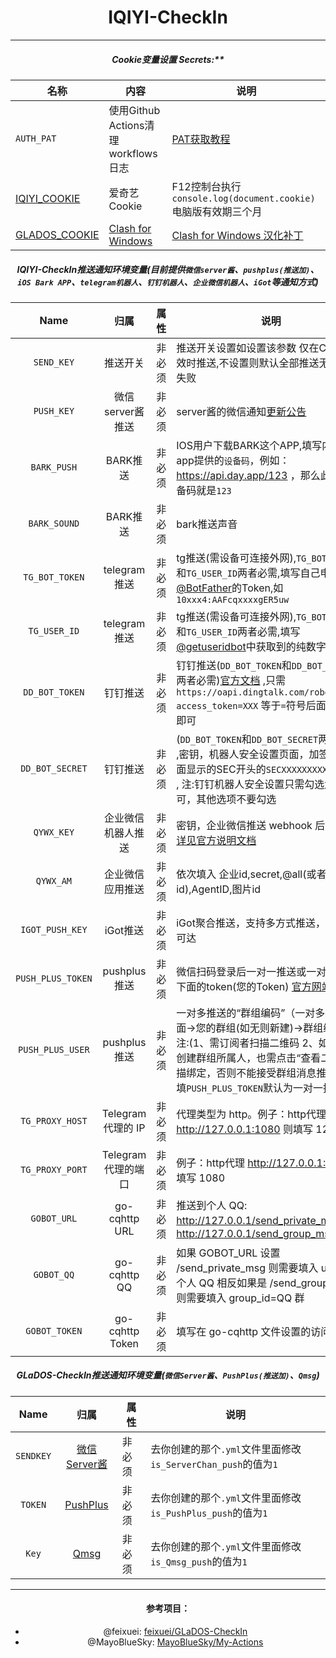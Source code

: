 <div align=center>

# IQIYI-CheckIn

----
##### Cookie变量设置 Secrets:**

| 名称                                                    | 内容                                                                           | 说明                                                                                                                 |
|-------------------------------------------------------|------------------------------------------------------------------------------|-----------------------------------------------------------------------------------------------------------------------|
| `AUTH_PAT` | 使用Github Actions清理workflows日志 | [PAT获取教程](https://docs.github.com/cn/authentication/keeping-your-account-and-data-secure/creating-a-personal-access-token) |
| [IQIYI_COOKIE](https://www.iqiyi.com) | 爱奇艺Cookie | F12控制台执行`console.log(document.cookie)`电脑版有效期三个月                                                                 |
| [GLADOS_COOKIE](https://glados.one/console/education) | [Clash for Windows](https://github.com/Fndroid/clash_for_windows_pkg/releases) | [Clash for Windows 汉化补丁](https://github.com/BoyceLig/Clash_Chinese_Patch/releases) |

##### IQIYI-CheckIn推送通知环境变量(目前提供`微信server酱`、`pushplus(推送加)`、`iOS Bark APP`、`telegram机器人`、`钉钉机器人`、`企业微信机器人`、`iGot`等通知方式)
|       Name        |                                        归属                                        | 属性  | 说明                                                                                                                                                                                             |
|:-----------------:|:--------------------------------------------------------------------------------:|-----|----------------------------------------------------------------------------------------------------------------------------------------------------------------------------------------------------|
|    `SEND_KEY`     |                                       推送开关                                       | 非必须 | 推送开关设置如设置该参数 仅在Cookie失效时推送,不设置则默认全部推送无论是否失败 |
|    `PUSH_KEY`     |                                   微信server酱推送                                    | 非必须 | server酱的微信通知[更新公告](https://sc.ftqq.com/9.version) |
|    `BARK_PUSH`    |                                      BARK推送                                       | 非必须 | IOS用户下载BARK这个APP,填写内容是app提供的`设备码`，例如：https://api.day.app/123 ，那么此处的设备码就是`123` |
|   `BARK_SOUND`    |                                      BARK推送                                       | 非必须 | bark推送声音 |
|  `TG_BOT_TOKEN`   |                                    telegram推送                                     | 非必须 | tg推送(需设备可连接外网),`TG_BOT_TOKEN`和`TG_USER_ID`两者必需,填写自己申请[@BotFather](https://t.me/BotFather)的Token,如`10xxx4:AAFcqxxxxgER5uw` |
|   `TG_USER_ID`    |                                    telegram推送                                     | 非必须 | tg推送(需设备可连接外网),`TG_BOT_TOKEN`和`TG_USER_ID`两者必需,填写[@getuseridbot](https://t.me/getuseridbot)中获取到的纯数字ID |
|  `DD_BOT_TOKEN`   |                                       钉钉推送                                       | 非必须 | 钉钉推送(`DD_BOT_TOKEN`和`DD_BOT_SECRET`两者必需)[官方文档](https://ding-doc.dingtalk.com/doc#/serverapi2/qf2nxq) ,只需`https://oapi.dingtalk.com/robot/send?access_token=XXX` 等于`=`符号后面的XXX即可 |
|  `DD_BOT_SECRET`  |                                       钉钉推送                                       | 非必须 | (`DD_BOT_TOKEN`和`DD_BOT_SECRET`两者必需) ,密钥，机器人安全设置页面，加签一栏下面显示的SEC开头的`SECXXXXXXXXXX`等字符 , 注:钉钉机器人安全设置只需勾选`加签`即可，其他选项不要勾选 |
|    `QYWX_KEY`     |                                   企业微信机器人推送                                 | 非必须 | 密钥，企业微信推送 webhook 后面的 key [详见官方说明文档](https://work.weixin.qq.com/api/doc/90000/90136/91770) |
|     `QYWX_AM`     |                                   企业微信应用推送                                  | 非必须 | 依次填入 企业id,secret,@all(或者成员id),AgentID,图片id |
|  `IGOT_PUSH_KEY`  |                                      iGot推送                                       | 非必须 | iGot聚合推送，支持多方式推送，确保消息可达 |
| `PUSH_PLUS_TOKEN` |                                    pushplus推送                                     | 非必须 | 微信扫码登录后一对一推送或一对多推送下面的token(您的Token) [官方网站](https://www.pushplus.plus/) |
| `PUSH_PLUS_USER`  |                                    pushplus推送                                    | 非必须 | 一对多推送的“群组编码”（一对多推送下面->您的群组(如无则新建)->群组编码）注:(1、需订阅者扫描二维码 2、如果您是创建群组所属人，也需点击“查看二维码”扫描绑定，否则不能接受群组消息推送)，只填`PUSH_PLUS_TOKEN`默认为一对一推送 |
|  `TG_PROXY_HOST`  |                                  Telegram 代理的 IP                                | 非必须 | 代理类型为 http。例子：http代理 http://127.0.0.1:1080 则填写 127.0.0.1 |
|  `TG_PROXY_PORT`  |                                  Telegram 代理的端口                                | 非必须 | 例子：http代理 http://127.0.0.1:1080 则填写 1080 |
|    `GOBOT_URL`    |                                   go-cqhttp URL                                   | 非必须 | 推送到个人 QQ: http://127.0.0.1/send_private_msg 群：http://127.0.0.1/send_group_msg |
|    `GOBOT_QQ`     |                                   go-cqhttp QQ                                    | 非必须 | 如果 GOBOT_URL 设置 /send_private_msg 则需要填入 user_id=个人 QQ 相反如果是 /send_group_msg 则需要填入 group_id=QQ 群 |
|   `GOBOT_TOKEN`   |                                  go-cqhttp Token                                  | 非必须 | 填写在 go-cqhttp 文件设置的访问密钥 |

##### GLaDOS-CheckIn推送通知环境变量(`微信Server酱`、`PushPlus(推送加)`、`Qmsg`)
|       Name        |                                        归属                                        | 属性  | 说明 |
|:-----------------:|:--------------------------------------------------------------------------------:|-----|----------------------------------------------------------------------------------------------------------------------------------------------------------------------------------|
| `SENDKEY` | [微信Server酱](https://sct.ftqq.com/) | 非必须 | 去你创建的那个`.yml`文件里面修改`is_ServerChan_push`的值为`1` |
| `TOKEN` | [PushPlus](https://www.pushplus.plus/) | 非必须 | 去你创建的那个`.yml`文件里面修改`is_PushPlus_push`的值为`1` |
| `Key` | [Qmsg](https://qmsg.zendee.cn/) | 非必须 | 去你创建的那个`.yml`文件里面修改`is_Qmsg_push`的值为`1` |
----
#### 参考项目：
- @feixuei: [feixuei/GLaDOS-CheckIn](https://github.com/feixuei/GLaDOS-CheckIn)
- @MayoBlueSky: [MayoBlueSky/My-Actions](https://github.com/MayoBlueSky/My-Actions/tree/master)